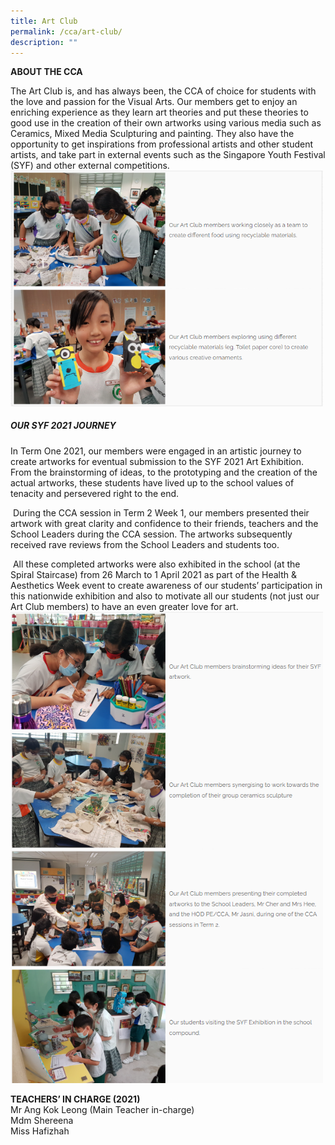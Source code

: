 ```yaml
---
title: Art Club
permalink: /cca/art-club/
description: ""
---
```

**ABOUT THE CCA**

The Art Club is, and has always been, the CCA of choice for students with the love and passion for the Visual Arts. Our members get to enjoy an enriching experience as they learn art theories and put these theories to good use in the creation of their own artworks using various media such as Ceramics, Mixed Media Sculpturing and painting. They also have the opportunity to get inspirations from professional artists and other student artists, and take part in external events such as the Singapore Youth Festival (SYF) and other external competitions.
<br>
<img src="/images/artclub1.png" 
         style="width:500px"
			/>
<br>

##### OUR SYF 2021 JOURNEY

In Term One 2021, our members were engaged in an artistic journey to create artworks for eventual submission to the SYF 2021 Art Exhibition. From the brainstorming of ideas, to the prototyping and the creation of the actual artworks, these students have lived up to the school values of tenacity and persevered right to the end.

 During the CCA session in Term 2 Week 1, our members presented their artwork with great clarity and confidence to their friends, teachers and the School Leaders during the CCA session. The artworks subsequently received rave reviews from the School Leaders and students too.

 All these completed artworks were also exhibited in the school (at the Spiral Staircase) from 26 March to 1 April 2021 as part of the Health & Aesthetics Week event to create awareness of our students’ participation in this nationwide exhibition and also to motivate all our students (not just our Art Club members) to have an even greater love for art.
 <br>
<img src="/images/artclub2.png" 
         style="width:500px"
			/>
<br>

 **TEACHERS’ IN CHARGE (2021)**  
Mr Ang Kok Leong (Main Teacher in-charge)
<br>Mdm Shereena
<br>Miss Hafizhah